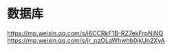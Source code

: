 # 数据库
https://mp.weixin.qq.com/s/i6CCRkF1B-RZ7ekFrpNiNQ
https://mp.weixin.qq.com/s/jr_nzOLaWhwhb0jkUn2XyA
